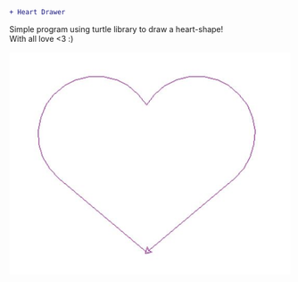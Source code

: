 ```diff
+ Heart Drawer
```
Simple program using turtle library to draw a heart-shape!</br>
With all love <3  :)</br></br>
![](result.JPG)
